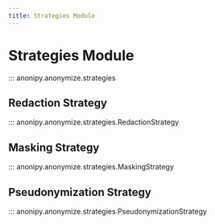 ```yaml
---
title: Strategies Module
---
```


# Strategies Module

::: anonipy.anonymize.strategies

## Redaction Strategy

::: anonipy.anonymize.strategies.RedactionStrategy

## Masking Strategy

::: anonipy.anonymize.strategies.MaskingStrategy

## Pseudonymization Strategy

::: anonipy.anonymize.strategies.PseudonymizationStrategy